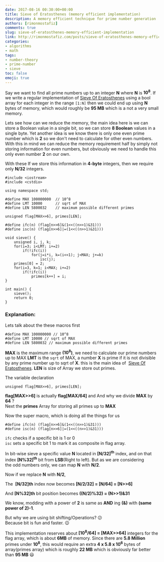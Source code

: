```yaml
---
date: 2017-08-16 00:30:00+00:00
title: Sieve of Eratosthenes (memory efficient implementation)
description: A memory efficient technique for prime number generation
authors: [rimonmostafiz]
comments: true
slug: sieve-of-eratosthenes-memory-efficient-implementation
link: http://rimonmostafiz.com/posts/sieve-of-eratosthenes-memory-efficient-implementation
categories:
- algorithms
- math
tags:
- number-theory
- prime-number
- sieve
toc: false
emoji: true
---
```

Say we want to find all prime numbers up to an integer **N** where **N** is **10<sup>8</sup>**. If we write a regular implementation of [Sieve Of Eratosthenes](http://en.wikipedia.org/wiki/Sieve_of_Eratosthenes) using a bool array for each integer in the range `[1:N]` then we could end up using **N** bytes of memory, which would roughly be **95 MB** which is a not a very small memory.

Lets see how can we reduce the memory, the main idea here is we can store a Boolean value in a single bit, so we can store **8 Boolean** values in a single byte. Yet another idea is we know there is only one even prime number which is **2** so we don't need to calculate for other even numbers. With this in mind we can reduce the memory requirement half by simply not storing information for even numbers, but obviously we need to handle this only even number **2** on our own.

With these If we store this information in **4-byte** integers, then we require only **N/32** integers.

~~~
#include <iostream>
#include <cstdio>

using namespace std;

#define MAX 100000000  // 10^8
#define LMT 10000      // sqrt of MAX
#define LEN 5800032    // maximum possible different primes

unsigned flag[MAX>>6], primes[LEN];

#define ifc(n) (flag[n>>6]&(1<<((n>>1)&31)))
#define isc(n) (flag[n>>6]|=(1<<((n>>1)&31)))

void sieve() {
    unsigned i, j, k;
    for(i=3; i<LMT; i+=2)
        if(!ifc(i))
            for(j=i*i, k=(i<<1); j<MAX; j+=k)
                isc(j);
    primes[0] = 2;
    for(i=3, k=1; i<MAX; i+=2)
        if(!ifc(i))
            primes[k++] = i;
}

int main() {
    sieve();
    return 0;
}
~~~
### Explanation:
Lets talk about the these macros first
~~~
#define MAX 100000000 // 10^8
#define LMT 10000 // sqrt of MAX
#define LEN 5800032 // maximum possible different primes
~~~

**MAX** is the maximum range **(10<sup>8</sup>)**, we need to calculate our prime numbers up to MAX
**LMT** is the `sqrt` of MAX, a number **X** is prime if it is not divisible by any prime number up to sqrt of **X**. this is the main idea of  [Sieve Of Eratosthenes](http://en.wikipedia.org/wiki/Sieve_of_Eratosthenes).
**LEN** is size of Array we store out primes.

The variable declaration 

    unsigned flag[MAX>>6], primes[LEN];

**flag[MAX>>6]** is actually **flag[MAX/64]** and And why we divide **MAX** by **64** ? <br>
Next the **primes** Array for storing all primes up to **MAX**

Now the super macro, which is doing all the things for us
~~~
#define ifc(n) (flag[n>>6]&(1<<((n>>1)&31)))
#define isc(n) (flag[n>>6]|=(1<<((n>>1)&31)))
~~~
`ifc` checks if a specific bit is 1 or 0 <br>
`isc` sets a specific bit 1 to mark it as composite in flag array.

In bit-wise sieve a specific value **N** located in
**[N/32]<sup>th</sup>** index, and on that index **[N%32]<sup>th</sup>** bit from **LSB**(Right to left). But as we are considering the odd numbers only, we can map **N** with **N/2**.

Now if we replace **N** with **N/2**,

The  **[N/32]th** index now becomes **[N/2/32] = [N/64] = [N>>6]** <br>

And **[N%32]th** bit position becomes **((N/2)%32) = (N>>1)&31**

We know, modding with a power of **2** is same as **AND** ing **(&)** with **(same power of 2)-1**.

But why we are using bit shifting/Operations? :confused: <br>  Because bit is fun and faster. :wink:


This implementation reserves about **[10<sup>8</sup>/64] = [MAX>>64]** integers for the flag array, which is about **6MB** of memory. Since there are **5.8 Million** primes under **10<sup>8</sup>**, this would require an extra **4 x 5.8 x 10<sup>6</sup>** bytes of array(primes array) which is roughly **22 MB** which is obviously far better than **95 MB** :smiley:
